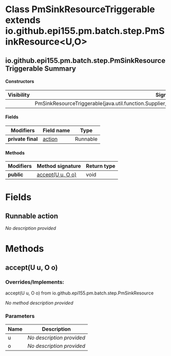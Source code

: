 Class PmSinkResourceTriggerable extends io.github.epi155.pm.batch.step.PmSinkResource<U,O>
==========================================================================================


io.github.epi155.pm.batch.step.PmSinkResourceTriggerable Summary
-------
#### Constructors
| Visibility | Signature                                                                                                       |
| ---------- | --------------------------------------------------------------------------------------------------------------- |
|            | PmSinkResourceTriggerable(java.util.function.Supplier<U>,java.util.function.BiConsumer<U,O>,java.lang.Runnable) |
#### Fields
| Modifiers         | Field name                         | Type     |
| ----------------- | ---------------------------------- | -------- |
| **private final** | [action](#javalangrunnable-action) | Runnable |
#### Methods
| Modifiers  | Method signature                   | Return type |
| ---------- | ---------------------------------- | ----------- |
| **public** | [accept(U u, O o)](#acceptu-u-o-o) | void        |

Fields
======
Runnable action
-------------------------
*No description provided*


Methods
=======
accept(U u, O o)
----------------
### Overrides/Implements:
accept(U u, O o) from io.github.epi155.pm.batch.step.PmSinkResource

*No method description provided*

### Parameters

| Name | Description               |
| ---- | ------------------------- |
| u    | *No description provided* |
| o    | *No description provided* |

